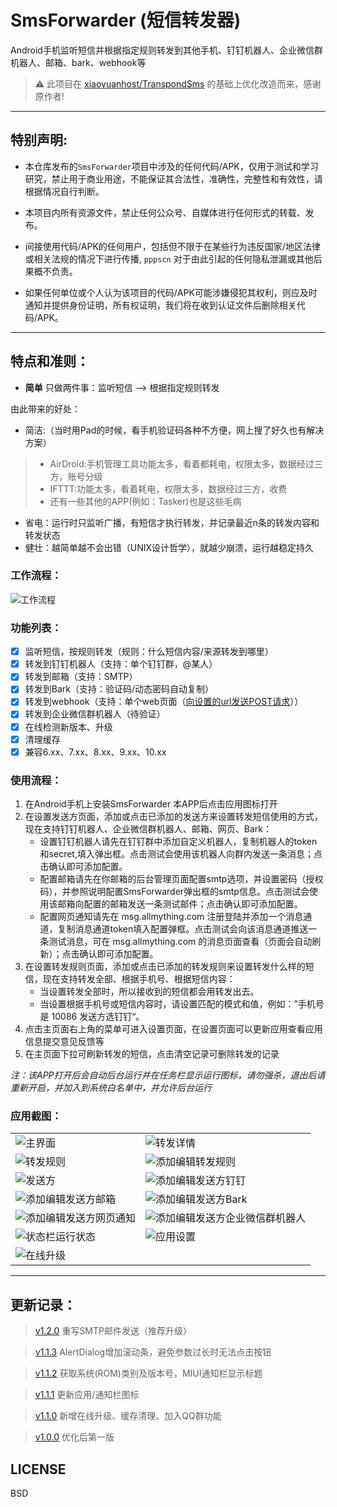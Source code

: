 # SmsForwarder (短信转发器) 

Android手机监听短信并根据指定规则转发到其他手机、钉钉机器人、企业微信群机器人、邮箱、bark、webhook等

> ⚠ 此项目在 [xiaoyuanhost/TranspondSms](https://github.com/xiaoyuanhost/TranspondSms) 的基础上优化改造而来，感谢原作者!

--------

## 特别声明:

* 本仓库发布的`SmsForwarder`项目中涉及的任何代码/APK，仅用于测试和学习研究，禁止用于商业用途，不能保证其合法性，准确性，完整性和有效性，请根据情况自行判断。

* 本项目内所有资源文件，禁止任何公众号、自媒体进行任何形式的转载、发布。

* 间接使用代码/APK的任何用户，包括但不限于在某些行为违反国家/地区法律或相关法规的情况下进行传播, `pppscn` 对于由此引起的任何隐私泄漏或其他后果概不负责。

* 如果任何单位或个人认为该项目的代码/APK可能涉嫌侵犯其权利，则应及时通知并提供身份证明，所有权证明，我们将在收到认证文件后删除相关代码/APK。

--------

## 特点和准则：

* **简单** 只做两件事：监听短信 --> 根据指定规则转发

由此带来的好处：
* 简洁:（当时用Pad的时候，看手机验证码各种不方便，网上搜了好久也有解决方案）
> + AirDroid:手机管理工具功能太多，看着都耗电，权限太多，数据经过三方，账号分级
> + IFTTT:功能太多，看着耗电，权限太多，数据经过三方，收费
> + 还有一些其他的APP(例如：Tasker)也是这些毛病
* 省电：运行时只监听广播，有短信才执行转发，并记录最近n条的转发内容和转发状态
* 健壮：越简单越不会出错（UNIX设计哲学），就越少崩溃，运行越稳定持久

### 工作流程：
![工作流程](pic/showpic.png "工作流程")  


### 功能列表：

- [x] 监听短信，按规则转发（规则：什么短信内容/来源转发到哪里）
- [x] 转发到钉钉机器人（支持：单个钉钉群，@某人）
- [x] 转发到邮箱（支持：SMTP）
- [x] 转发到Bark（支持：验证码/动态密码自动复制）
- [x] 转发到webhook（支持：单个web页面（[向设置的url发送POST请求](doc/POST_WEB.md)））
- [x] 转发到企业微信群机器人（待验证）
- [x] 在线检测新版本、升级
- [x] 清理缓存
- [x] 兼容6.xx、7.xx、8.xx、9.xx、10.xx

### 使用流程：
1. 在Android手机上安装SmsForwarder 本APP后点击应用图标打开
2. 在设置发送方页面，添加或点击已添加的发送方来设置转发短信使用的方式，现在支持钉钉机器人、企业微信群机器人、邮箱、网页、Bark：
   + 设置钉钉机器人请先在钉钉群中添加自定义机器人，复制机器人的token和secret,填入弹出框。点击测试会使用该机器人向群内发送一条消息；点击确认即可添加配置。
   + 配置邮箱请先在你邮箱的后台管理页面配置smtp选项，并设置密码（授权码），并参照说明配置SmsForwarder弹出框的smtp信息。点击测试会使用该邮箱向配置的邮箱发送一条测试邮件；点击确认即可添加配置。
   + 配置网页通知请先在 msg.allmything.com 注册登陆并添加一个消息通道，复制消息通道token填入配置弹框。点击测试会向该消息通道推送一条测试消息，可在 msg.allmything.com 的消息页面查看（页面会自动刷新）；点击确认即可添加配置。
3. 在设置转发规则页面，添加或点击已添加的转发规则来设置转发什么样的短信，现在支持转发全部、根据手机号、根据短信内容：
   + 当设置转发全部时，所以接收到的短信都会用转发出去。
   + 当设置根据手机号或短信内容时，请设置匹配的模式和值，例如：”手机号 是 10086 发送方选钉钉“。
4. 点击主页面右上角的菜单可进入设置页面，在设置页面可以更新应用查看应用信息提交意见反馈等
5. 在主页面下拉可刷新转发的短信，点击清空记录可删除转发的记录


*注：该APP打开后会自动后台运行并在任务栏显示运行图标，请勿强杀，退出后请重新开启，并加入到系统白名单中，并允许后台运行*  


### 应用截图：

| | |
|  ----  | ----  |
| ![主界面](pic/main.png "应用主界面") | ![转发详情](pic/maindetail.png "转发详情") |
| ![转发规则](pic/rule.png "转发规则") | ![添加编辑转发规则](pic/ruleset.png "添加编辑转发规则") |
| ![发送方](pic/sender.png "发送方") | ![添加编辑发送方钉钉](pic/sendersetdingding.png "添加编辑发送方钉钉") |
| ![添加编辑发送方邮箱](pic/sendersetemail.png "添加编辑发送方邮箱") | ![添加编辑发送方Bark](pic/sendersetbark.png "添加编辑发送方Bark") |
| ![添加编辑发送方网页通知](pic/sendersetwebnotify.png "添加编辑发送方网页通知") | ![添加编辑发送方企业微信群机器人](pic/sendersetqywechat.png "添加编辑发送方企业微信群机器人") |
| ![状态栏运行状态](pic/taskbar.png "状态栏运行状态") | ![应用设置](pic/setting.png "应用设置") |
| ![在线升级](pic/update.png "在线升级") |  |

--------

## 更新记录：

> [v1.2.0](app/release/SmsForwarder_release_20210219_1.2.0.apk) 重写SMTP邮件发送（推荐升级）

> [v1.1.3](app/release/SmsForwarder_release_20210218_1.1.3.apk) AlertDialog增加滚动条，避免参数过长时无法点击按钮

> [v1.1.2](app/release/SmsForwarder_release_20210218_1.1.2.apk) 获取系统(ROM)类别及版本号，MIUI通知栏显示标题

> [v1.1.1](app/release/SmsForwarder_release_20210215_1.1.1.apk) 更新应用/通知栏图标

> [v1.1.0](app/release/SmsForwarder_release_20210214_1.1.0.apk) 新增在线升级、缓存清理、加入QQ群功能

> [v1.0.0](app/release/SmsForwarder_release_20210213_1.0.0.apk) 优化后第一版


## LICENSE    
BSD
